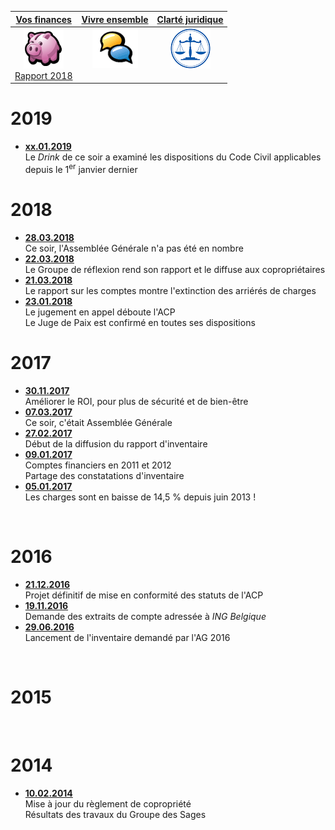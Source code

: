 <link rel="stylesheet" href="normal3.css" type="text/css" />

| [Vos finances](https://brab80webscom.github.io/Comptes) | [Vivre ensemble](http://brabanconne-contact.site123.me/) | [Clarté juridique](/Legal/intro.md) |
| :---: | :---: | :---: |
| ![](icon_earn.png)<br>[Rapport 2018](/Rapports_CComptes/2018/home.md) | ![](icon_feedback.png)<br>&nbsp; | ![](icon_justice.png)<br>&nbsp; |

# 2019

* [**xx.01.2019**]()<br>Le *Drink* de ce soir a examiné les dispositions du Code Civil applicables depuis le 1<sup>er</sup> janvier dernier

# 2018

* [**28.03.2018**](/2018/20180328.md)<br>Ce soir, l'Assemblée Générale n'a pas été en nombre
* [**22.03.2018**](/2018/20180322.md)<br>Le Groupe de réflexion rend son rapport et le diffuse aux copropriétaires
* [**21.03.2018**](/2018/20180321.md)<br>Le rapport sur les comptes montre l'extinction des arriérés de charges
* [**23.01.2018**](20180123.md)<br>Le jugement en appel déboute l'ACP<br>Le Juge de Paix est confirmé en toutes ses dispositions

# 2017

* [**30.11.2017**](20171130.md)<br>Améliorer le ROI, pour plus de sécurité et de bien-être
* [**07.03.2017**](20170307.md)<br>Ce soir, c'était Assemblée Générale
* [**27.02.2017**](20170227.md)<br>Début de la diffusion du rapport d'inventaire
* [**09.01.2017**](20170109.md)<br>Comptes financiers en 2011 et 2012<br>Partage des constatations d'inventaire
* [**05.01.2017**](20170105.md)<br>Les charges sont en baisse de 14,5 % depuis juin 2013 !

&nbsp;

# 2016

* [**21.12.2016**](20161221.md)<br>Projet définitif de mise en conformité des statuts de l'ACP
* [**19.11.2016**](20161119.md)<br>Demande des extraits de compte adressée à *ING Belgique*
* [**29.06.2016**](20160629.md)<br>Lancement de l'inventaire demandé par l'AG 2016

&nbsp;

# 2015

&nbsp;

# 2014

* [**10.02.2014**](/2014/20140210.md)<br>Mise à jour du règlement de copropriété<br>Résultats des travaux du Groupe des Sages

&nbsp;

